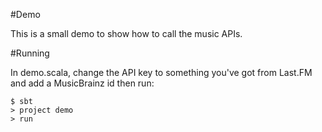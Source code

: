 #Demo

This is a small demo to show how to call the music APIs.

#Running

In demo.scala, change the API key to something you've got from Last.FM and add a MusicBrainz id then run:

	$ sbt
	> project demo
	> run
		
